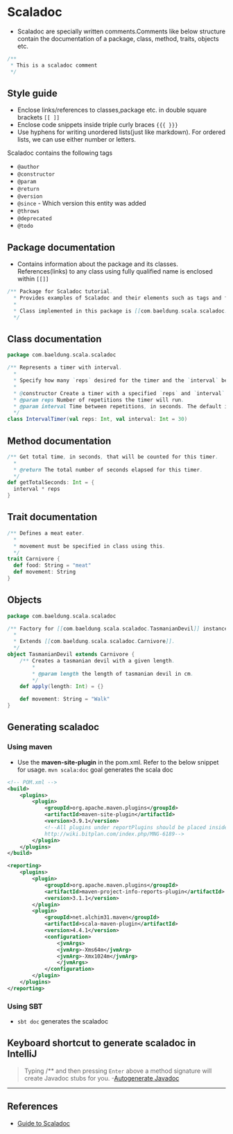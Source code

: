 # Scaladoc

- Scaladoc are specially written comments.Comments like below structure contain the documentation of a package, class, method, traits, objects etc.

```Scala
/**
 * This is a scaladoc comment
 */
```

## Style guide

- Enclose links/references to classes,package etc. in double square brackets `[[ ]]`
- Enclose code snippets inside triple curly braces `{{{ }}}`
- Use hyphens for writing unordered lists(just like markdown). For ordered lists, we can use either number or letters.

Scaladoc contains the following tags

- `@author`
- `@constructor`
- `@param`
- `@return`
- `@version`
- `@since` - Which version this entity was added
- `@throws`
- `@deprecated`
- `@todo`

## Package documentation

- Contains information about the package and its classes. References(links) to any class using fully qualified name is enclosed within `[[]]`

```Scala
/** Package for Scaladoc tutorial.
  * Provides examples of Scaladoc and their elements such as tags and formattings.
  *
  * Class implemented in this package is [[com.baeldung.scala.scaladoc.IntervalTimer]].
  */
```

## Class documentation

```Scala
package com.baeldung.scala.scaladoc

/** Represents a timer with interval.
  *
  * Specify how many `reps` desired for the timer and the `interval` between `reps`
  *
  * @constructor Create a timer with a specified `reps` and `interval`
  * @param reps Number of repetitions the timer will run.
  * @param interval Time between repetitions, in seconds. The default is 30 seconds.
  */
class IntervalTimer(val reps: Int, val interval: Int = 30)
```

## Method documentation

```Scala
/** Get total time, in seconds, that will be counted for this timer.
  *
  * @return The total number of seconds elapsed for this timer.
  */
def getTotalSeconds: Int = {
  interval * reps
}
```

## Trait documentation

```Scala
/** Defines a meat eater.
  *
  * movement must be specified in class using this.
  */
trait Carnivore {
  def food: String = "meat"
  def movement: String
}
```

## Objects

```Scala
package com.baeldung.scala.scaladoc

/** Factory for [[com.baeldung.scala.scaladoc.TasmanianDevil]] instances.
  *
  * Extends [[com.baeldung.scala.scaladoc.Carnivore]].
  */
object TasmanianDevil extends Carnivore {
    /** Creates a tasmanian devil with a given length.
        *
        * @param length the length of tasmanian devil in cm.
        */
    def apply(length: Int) = {}

    def movement: String = "Walk"
}
```

## Generating scaladoc

### Using maven

- Use the **maven-site-plugin** in the pom.xml. Refer to the below snippet for usage. `mvn scala:doc` goal generates the scala doc

```XML
<!-- POM.xml -->
<build>
    <plugins>
        <plugin>
            <groupId>org.apache.maven.plugins</groupId>
            <artifactId>maven-site-plugin</artifactId>
            <version>3.9.1</version>
            <!--All plugins under reportPlugins should be placed inside the reporting element.
            http://wiki.bitplan.com/index.php/MNG-6189-->
        </plugin>
    </plugins>
</build>

<reporting>
    <plugins>
        <plugin>
            <groupId>org.apache.maven.plugins</groupId>
            <artifactId>maven-project-info-reports-plugin</artifactId>
            <version>3.1.1</version>
        </plugin>
        <plugin>
            <groupId>net.alchim31.maven</groupId>
            <artifactId>scala-maven-plugin</artifactId>
            <version>4.4.1</version>
            <configuration>
                <jvmArgs>
                <jvmArg>-Xms64m</jvmArg>
                <jvmArg>-Xmx1024m</jvmArg>
                </jvmArgs>
            </configuration>
        </plugin>
    </plugins>
</reporting>
```

### Using SBT

- `sbt doc` generates the scaladoc

## Keyboard shortcut to generate scaladoc in IntelliJ

> Typing /\*\* and then pressing `Enter` above a method signature will create Javadoc stubs for you. -[Autogenerate Javadoc](https://stackoverflow.com/questions/16671418/what-is-the-intellij-shortcut-key-to-create-a-javadoc-comment/16671554)

---

## References

- [Guide to Scaladoc](https://www.baeldung.com/scala/scaladoc)
